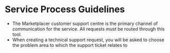 # Service Process Guidelines

- The Marketplacer customer support centre is the primary channel of communication for the service.  All requests must be routed through this tool.
- When creating a technical support request, you will be asked to choose the problem area to which the support ticket relates to
